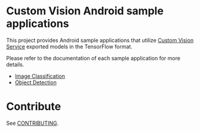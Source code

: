 # Custom Vision Android sample applications

This project provides Android sample applications that utilize [Custom Vision Service](https://www.customvision.ai) exported models in the TensorFlow format.

Please refer to the documentation of each sample application for more details.

- [Image Classification](./image_classification/README.md)
- [Object Detection](./object_detection/README.md)

# Contribute

See [CONTRIBUTING](./CONTRIBUTING.md).
